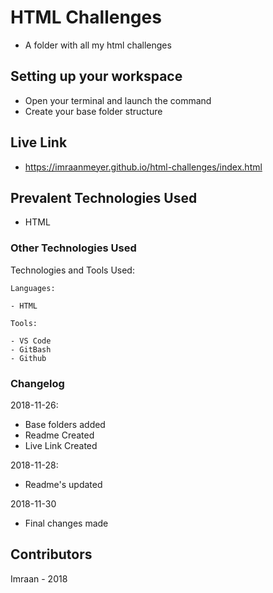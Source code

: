 # HTML Challenges
- A folder with all my html challenges

## Setting up your workspace

- Open your terminal and launch the command 
- Create your base folder structure 

## Live Link

- https://imraanmeyer.github.io/html-challenges/index.html

## Prevalent Technologies Used

 - HTML
 

### Other Technologies Used

Technologies and Tools Used:

```
Languages:

- HTML

```
```
Tools:

- VS Code
- GitBash
- Github

```

### Changelog

2018-11-26:
- Base folders added
- Readme Created
- Live Link Created

2018-11-28:
- Readme's updated

2018-11-30
- Final changes made

## Contributors

Imraan - 2018


